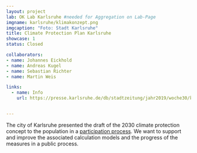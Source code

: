 ```yaml
---
layout: project
lab: OK Lab Karlsruhe #needed for Aggregation on Lab-Page
imgname: karlsruhe/klimakonzept.png
imgcaption: "Foto: Stadt Karlsruhe"
title: Climate Protection Plan Karlsruhe
showcase: 1
status: Closed

collaborators:
- name: Johannes Eickhold
- name: Andreas Kugel
- name: Sebastian Richter
- name: Martin Weis

links:
  - name: Info
    url: https://presse.karlsruhe.de/db/stadtzeitung/jahr2019/woche30/klimaschutzkonzept_2030_gehandelt_wird_bereits_jetzt.html


---
```


The city of Karlsruhe presented the draft of the 2030 climate protection concept to the population in a [participation process](https://beteiligung.karlsruhe.de/content/bbv/details/90/).
We want to support and improve the associated calculation models and the progress of the measures in a public process.

